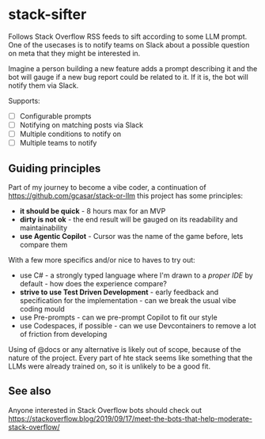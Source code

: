 # stack-sifter
Follows Stack Overflow RSS feeds to sift according to some LLM prompt. One of the usecases is to notify teams on Slack about a possible question on meta that they might be interested in.

Imagine a person building a new feature adds a prompt describing it and the bot will gauge if a new bug report could be related to it. If it is, the bot will notify them via Slack.

Supports:

- [ ] Configurable prompts
- [ ] Notifying on matching posts via Slack
- [ ] Multiple conditions to notify on
- [ ] Multiple teams to notify

## Guiding principles

Part of my journey to become a vibe coder, a continuation of https://github.com/gcasar/stack-or-llm this project has some principles:
- **it should be quick** - 8 hours max for an MVP
- **dirty is not ok** - the end result will be gauged on its readability and maintainability
- **use Agentic Copilot** - Cursor was the name of the game before, lets compare them

With a few more specifics and/or nice to haves to try out:
- use C# - a strongly typed language where I'm drawn to a _proper IDE_ by default - how does the experience compare?
- **strive to use Test Driven Development** - early feedback and specification for the implementation - can we break the usual vibe coding mould
- use Pre-prompts - can we pre-prompt Copilot to fit our style
- use Codespaces, if possible - can we use Devcontainers to remove a lot of friction from developing

Using of @docs or any alternative is likely out of scope, because of the nature of the project. Every part of hte stack seems like something that the LLMs were already trained on, so it is unlikely to be a good fit.

## See also

Anyone interested in Stack Overflow bots should check out https://stackoverflow.blog/2019/09/17/meet-the-bots-that-help-moderate-stack-overflow/
